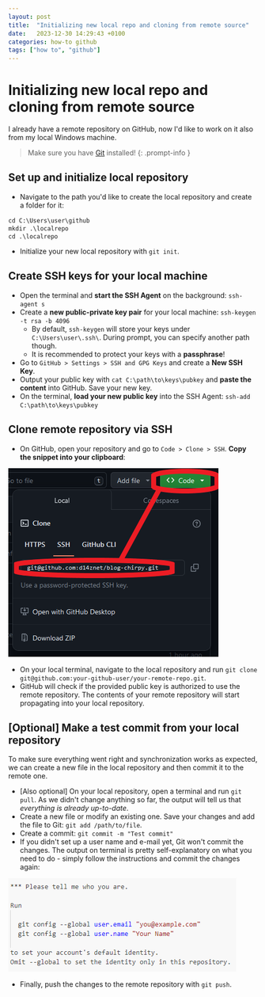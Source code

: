 ```yaml
---
layout: post
title:  "Initializing new local repo and cloning from remote source"
date:   2023-12-30 14:29:43 +0100
categories: how-to github
tags: ["how to", "github"]
---
```


# Initializing new local repo and cloning from remote source

I already have a remote repository on GitHub, now I'd like to work on it also from my local Windows machine.

> Make sure you have [Git](https://git-scm.com/) installed!
{: .prompt-info }

## Set up and initialize local repository

* Navigate to the path you'd like to create the local repository and create a folder for it: 

```console
cd C:\Users\user\github
mkdir .\localrepo
cd .\localrepo
```
* Initialize your new local repository with `git init`.

## Create SSH keys for your local machine

* Open the terminal and **start the SSH Agent** on the background: `ssh-agent s`
* Create a **new public-private key pair** for your local machine: `ssh-keygen -t rsa -b 4096`
  * By default, `ssh-keygen` will store your keys under `C:\Users\user\.ssh\`. During prompt, you can specify another path though.
  * It is recommended to protect your keys with a **passphrase**!
* Go to `GitHub > Settings > SSH and GPG Keys` and create a **New SSH Key**.
* Output your public key with `cat C:\path\to\keys\pubkey` and **paste the content** into GitHub. Save your new key.
* On the terminal, **load your new public key** into the SSH Agent: `ssh-add C:\path\to\keys\pubkey`

## Clone remote repository via SSH

* On GitHub, open your repository and go to `Code > Clone > SSH`. **Copy the snippet into your clipboard**:

![Copy the code snippet to clone your repository via SSH](/assets/img/ssh-clone-repo.png)

* On your local terminal, navigate to the local repository and run `git clone git@github.com:your-github-user/your-remote-repo.git`.
* GitHub will check if the provided public key is authorized to use the remote repository. The contents of your remote repository will start propagating into your local repository.

## [Optional] Make a test commit from your local repository

To make sure everything went right and synchronization works as expected, we can create a new file in the local repository and then commit it to the remote one.

* [Also optional] On your local repository, open a terminal and run `git pull`. As we didn't change anything so far, the output will tell us that *everything is already up-to-date*.
* Create a new file or modify an existing one. Save your changes and add the file to Git: `git add /path/to/file`.
* Create a commit: `git commit -m "Test commit"`
* If you didn't set up a user name and e-mail yet, Git won't commit the changes. The output on terminal is pretty self-explanatory on what you need to do - simply follow the instructions and commit the changes again:

![Follow the instructions on the terminal output to set a user name and e-mail for the repository](/assets/img/setup-git-config.png)

* Finally, push the changes to the remote repository with `git push`.

